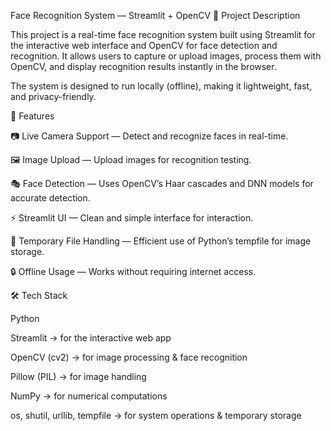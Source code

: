 Face Recognition System — Streamlit + OpenCV
📌 Project Description

This project is a real-time face recognition system built using Streamlit for the interactive web interface and OpenCV for face detection and recognition. It allows users to capture or upload images, process them with OpenCV, and display recognition results instantly in the browser.

The system is designed to run locally (offline), making it lightweight, fast, and privacy-friendly.

🚀 Features

📷 Live Camera Support — Detect and recognize faces in real-time.

🖼 Image Upload — Upload images for recognition testing.

🎭 Face Detection — Uses OpenCV’s Haar cascades and DNN models for accurate detection.

⚡ Streamlit UI — Clean and simple interface for interaction.

💾 Temporary File Handling — Efficient use of Python’s tempfile for image storage.

🔒 Offline Usage — Works without requiring internet access.

🛠️ Tech Stack

Python

Streamlit → for the interactive web app

OpenCV (cv2) → for image processing & face recognition

Pillow (PIL) → for image handling

NumPy → for numerical computations

os, shutil, urllib, tempfile → for system operations & temporary storage
